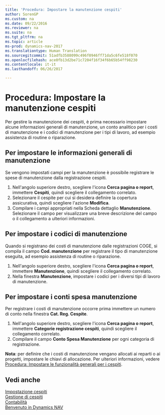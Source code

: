 ```yaml
---
title: 'Procedura: Impostare la manutenzione cespiti'
author: SorenGP
ms.custom: na
ms.date: 09/22/2016
ms.reviewer: na
ms.suite: na
ms.tgt_pltfrm: na
ms.topic: article
ms-prod: dynamics-nav-2017
ms.translationtype: Human Translation
ms.sourcegitcommit: 51adfb3588099c496f0946ff71da5c6fe518f070
ms.openlocfilehash: ace0fb13d2be71c7204f16f34f6b65b54ff98230
ms.contentlocale: it-it
ms.lasthandoff: 06/26/2017

---
```


# <a name="how-to-set-up-fixed-asset-maintenance"></a>Procedura: Impostare la manutenzione cespiti
Per gestire la manutenzione dei cespiti, è prima necessario impostare alcune informazioni generali di manutenzione, un conto analitico per i costi di manutenzione e i codici di manutenzione per i tipi di lavoro, ad esempio assistenza di routine o riparazione.

## <a name="to-set-up-general-maintenance-information"></a>Per impostare le informazioni generali di manutenzione
Se vengono impostati campi per la manutenzione è possibile registrare le spese di manutenzione dalla registrazione cespiti.
1. Nell'angolo superiore destro, scegliere l'icona **Cerca pagina o report**, immettere **Cespiti**, quindi scegliere il collegamento correlato.
2. Selezionare il cespite per cui si desidera definire la copertura assicurativa, quindi scegliere l'azione **Modifica**.
3. Compilare i campi appropriati nella Scheda dettaglio **Manutenzione**. Selezionare il campo per visualizzare una breve descrizione del campo o il collegamento a ulteriori informazioni.

## <a name="to-set-up-maintenance-codes"></a>Per impostare i codici di manutenzione  
Quando si registrano dei costi di manutenzione dalle registrazioni COGE, si compila il campo **Cod. manutenzione** per registrare il tipo di manutenzione eseguita, ad esempio assistenza di routine o riparazione.
1. Nell'angolo superiore destro, scegliere l'icona **Cerca pagina o report**, immettere **Manutenzione**, quindi scegliere il collegamento correlato.
2. Nella finestra **Manutenzione**, impostare i codici per i diversi tipi di lavoro di manutenzione.

## <a name="to-set-up-maintenance-expense-accounts"></a>Per impostare i conti spesa manutenzione  
Per registrare i costi di manutenzione occorre prima immettere un numero di conto nella finestra **Cat. Reg. Cespite**.
1. Nell'angolo superiore destro, scegliere l'icona **Cerca pagina o report**, immettere **Categorie registrazione cespiti**, quindi scegliere il collegamento correlato.
2. Compilare il campo **Conto Spesa Manutenzione** per ogni categoria di registrazione.

**Nota**: per definire che i costi di manutenzione vengano allocati ai reparti o ai progetti, impostare le chiavi di allocazione. Per ulteriori informazioni, vedere [Procedura: Impostare le funzionalità generali per i cespiti](fa-how-setup-general.md).

## <a name="see-also"></a>Vedi anche
[Impostazione cespiti](fa-setup.md)  
[Gestione di cespiti](fa-manage.md)  
[Contabilità](finance-setup.md)  
[Benvenuto in Dynamics NAV](across-get-started.md)

